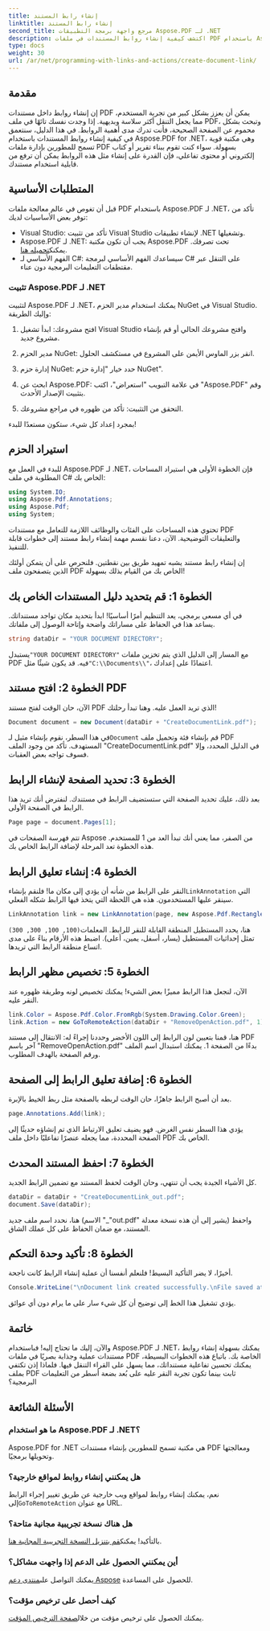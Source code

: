 ```yaml
---
title: إنشاء رابط المستند
linktitle: إنشاء رابط المستند
second_title: مرجع واجهة برمجة التطبيقات Aspose.PDF لـ .NET
description: اكتشف كيفية إنشاء روابط المستندات في ملفات PDF باستخدام Aspose.PDF لـ .NET. قم بتحسين التنقل والتفاعل في مستندات PDF الخاصة بك.
type: docs
weight: 30
url: /ar/net/programming-with-links-and-actions/create-document-link/
---
```

## مقدمة

إن إنشاء روابط داخل مستندات PDF يمكن أن يعزز بشكل كبير من تجربة المستخدم، مما يجعل التنقل أكثر سلاسة وبديهية. إذا وجدت نفسك تائهًا في ملف PDF، وتبحث بشكل محموم عن الصفحة الصحيحة، فأنت تدرك مدى أهمية الروابط. في هذا الدليل، سنتعمق في كيفية إنشاء روابط المستندات باستخدام Aspose.PDF for .NET، وهي مكتبة قوية تسمح للمطورين بإدارة ملفات PDF بسهولة. سواء كنت تقوم ببناء تقرير أو كتاب إلكتروني أو محتوى تفاعلي، فإن القدرة على إنشاء مثل هذه الروابط يمكن أن ترفع من قابلية استخدام مستندك.

## المتطلبات الأساسية

قبل أن تغوص في عالم معالجة ملفات PDF باستخدام Aspose.PDF لـ .NET، تأكد من توفر بعض الأساسيات لديك:

- Visual Studio: تأكد من تثبيت Visual Studio لإنشاء تطبيقات .NET وتشغيلها.
- Aspose.PDF لـ .NET: يجب أن تكون مكتبة Aspose.PDF تحت تصرفك. يمكنك[تحميله هنا](https://releases.aspose.com/pdf/net/).
- الفهم الأساسي لـ C#: سيساعدك الفهم الأساسي لبرمجة C# على التنقل عبر مقتطفات التعليمات البرمجية دون عناء.

### تثبيت Aspose.PDF لـ .NET

لتثبيت Aspose.PDF لـ .NET، يمكنك استخدام مدير الحزم NuGet في Visual Studio. وإليك الطريقة:

1. افتح مشروعك: ابدأ تشغيل Visual Studio وافتح مشروعك الحالي أو قم بإنشاء مشروع جديد.
   
2. مدير الحزم NuGet: انقر بزر الماوس الأيمن على المشروع في مستكشف الحلول.
   
3. إدارة حزم NuGet: حدد خيار "إدارة حزم NuGet".

4. ابحث عن Aspose.PDF: في علامة التبويب "استعراض"، اكتب "Aspose.PDF" وقم بتثبيت الإصدار الأحدث.

5. التحقق من التثبيت: تأكد من ظهوره في مراجع مشروعك.

بمجرد إعداد كل شيء، ستكون مستعدًا للبدء!

## استيراد الحزم

للبدء في العمل مع Aspose.PDF لـ .NET، فإن الخطوة الأولى هي استيراد المساحات المطلوبة في ملف C# الخاص بك:

```csharp
using System.IO;
using Aspose.Pdf.Annotations;
using Aspose.Pdf;
using System;
```

تحتوي هذه المساحات على الفئات والوظائف اللازمة للتعامل مع مستندات PDF والتعليقات التوضيحية. الآن، دعنا نقسم مهمة إنشاء رابط مستند إلى خطوات قابلة للتنفيذ.

إن إنشاء رابط مستند يشبه تمهيد طريق بين نقطتين. فلنحرص على أن يتمكن أولئك الذين يتصفحون ملف PDF الخاص بك من القيام بذلك بسهولة!

## الخطوة 1: قم بتحديد دليل المستندات الخاص بك

في أي مسعى برمجي، يعد التنظيم أمرًا أساسيًا! ابدأ بتحديد مكان تواجد مستنداتك. يساعد هذا في الحفاظ على مساراتك واضحة وإتاحة الوصول إلى ملفاتك.

```csharp
string dataDir = "YOUR DOCUMENT DIRECTORY";
```

 يستبدل`"YOUR DOCUMENT DIRECTORY"` مع المسار إلى الدليل الذي يتم تخزين ملفات PDF فيه. قد يكون شيئًا مثل`"C:\\Documents\\"`، اعتمادًا على إعدادك.

## الخطوة 2: افتح مستند PDF

الآن، حان الوقت لفتح مستند PDF الذي تريد العمل عليه. وهنا تبدأ رحلتك!

```csharp
Document document = new Document(dataDir + "CreateDocumentLink.pdf");
```

 في هذا السطر، نقوم بإنشاء مثيل لـ`Document` قم بإنشاء فئة وتحميل ملف PDF المستهدف. تأكد من وجود الملف "CreateDocumentLink.pdf" في الدليل المحدد، وإلا فسوف تواجه بعض العقبات.

## الخطوة 3: تحديد الصفحة لإنشاء الرابط

بعد ذلك، عليك تحديد الصفحة التي ستستضيف الرابط في مستندك. لنفترض أنك تريد هذا الرابط في الصفحة الأولى.

```csharp
Page page = document.Pages[1];
```

تتم فهرسة الصفحات في Aspose من الصفر، مما يعني أنك تبدأ العد من 1 للمستخدم. هذه الخطوة تعد المرحلة لإضافة الرابط الخاص بك.

## الخطوة 4: إنشاء تعليق الرابط

 النقر على الرابط من شأنه أن يؤدي إلى مكان ما! فلنقم بإنشاء`LinkAnnotation` التي سينقر عليها المستخدمون. هذه هي اللحظة التي يتخذ فيها الرابط شكله الفعلي.

```csharp
LinkAnnotation link = new LinkAnnotation(page, new Aspose.Pdf.Rectangle(100, 100, 300, 300));
```

 هنا، يحدد المستطيل المنطقة القابلة للنقر للرابط. المعلمات`(100, 100, 300, 300)` تمثل إحداثيات المستطيل (يسار، أسفل، يمين، أعلى). اضبط هذه الأرقام بناءً على مدى اتساع منطقة الرابط التي تريدها.

## الخطوة 5: تخصيص مظهر الرابط

الآن، لنجعل هذا الرابط مميزًا بعض الشيء! يمكنك تخصيص لونه وطريقة ظهوره عند النقر عليه.

```csharp
link.Color = Aspose.Pdf.Color.FromRgb(System.Drawing.Color.Green);
link.Action = new GoToRemoteAction(dataDir + "RemoveOpenAction.pdf", 1);
```

هنا، قمنا بتعيين لون الرابط إلى اللون الأخضر وحددنا إجراءً له: الانتقال إلى مستند PDF آخر باسم "RemoveOpenAction.pdf" بدءًا من الصفحة 1. يمكنك استبدال اسم الملف ورقم الصفحة بالهدف المطلوب.

## الخطوة 6: إضافة تعليق الرابط إلى الصفحة

بعد أن أصبح الرابط جاهزًا، حان الوقت لربطه بالصفحة مثل ربط الخيط بالإبرة. 

```csharp
page.Annotations.Add(link);
```

يؤدي هذا السطر نفس الغرض. فهو يضيف تعليق الارتباط الذي تم إنشاؤه حديثًا إلى الصفحة المحددة، مما يجعله عنصرًا تفاعليًا داخل ملف PDF الخاص بك.

## الخطوة 7: احفظ المستند المحدث

كل الأشياء الجيدة يجب أن تنتهي، وحان الوقت لحفظ المستند مع تضمين الرابط الجديد. 

```csharp
dataDir = dataDir + "CreateDocumentLink_out.pdf";
document.Save(dataDir);
```

هنا، نحدد اسم ملف جديد (الاسم "_"out.pdf" يشير إلى أن هذه نسخة معدلة) واحفظ المستند، مع ضمان الحفاظ على كل عملك الشاق.

## الخطوة 8: تأكيد وحدة التحكم

أخيرًا، لا يضر التأكيد البسيط! فلنعلم أنفسنا أن عملية إنشاء الرابط كانت ناجحة.

```csharp
Console.WriteLine("\nDocument link created successfully.\nFile saved at " + dataDir);
```

يؤدي تشغيل هذا الخط إلى توضيح أن كل شيء سار على ما يرام دون أي عوائق.

## خاتمة

والآن، إليك ما تحتاج إليه! فباستخدام Aspose.PDF لـ .NET، يمكنك بسهولة إنشاء روابط مستندات عملية وجذابة بصريًا في ملفات PDF الخاصة بك. باتباع هذه الخطوات البسيطة، يمكنك تحسين تفاعلية مستنداتك، مما يسهل على القراء التنقل فيها. فلماذا إذن تكتفي بملف PDF ثابت بينما تكون تجربة النقر عليه على بُعد بضعة أسطر من التعليمات البرمجية؟ 

## الأسئلة الشائعة

### ما هو استخدام Aspose.PDF لـ .NET؟
Aspose.PDF for .NET هي مكتبة تسمح للمطورين بإنشاء مستندات PDF ومعالجتها وتحويلها برمجيًا.

### هل يمكنني إنشاء روابط لمواقع خارجية؟
 نعم، يمكنك إنشاء روابط لمواقع ويب خارجية عن طريق تغيير إجراء الرابط إلى`GoToRemoteAction` مع عنوان URL.

### هل هناك نسخة تجريبية مجانية متاحة؟
 بالتأكيد! يمكنك[قم بتنزيل النسخة التجريبية المجانية هنا](https://releases.aspose.com/).

### أين يمكنني الحصول على الدعم إذا واجهت مشاكل؟
 يمكنك التواصل على[منتدى دعم Aspose](https://forum.aspose.com/c/pdf/10) للحصول على المساعدة.

### كيف أحصل على ترخيص مؤقت؟
 يمكنك الحصول على ترخيص مؤقت من خلال[صفحة الترخيص المؤقت](https://purchase.aspose.com/temporary-license/).